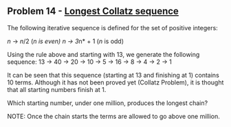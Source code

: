 ## Problem 14 - [Longest Collatz sequence](https://projecteuler.net/problem=14)

The following iterative sequence is defined for the set of positive integers:

*n* → *n*/2 (*n is even)
*n* → 3*n* + 1 (*n* is odd)

Using the rule above and starting with 13, we generate the following sequence:
13 → 40 → 20 → 10 → 5 → 16 → 8 → 4 → 2 → 1

It can be seen that this sequence (starting at 13 and finishing at 1) contains 10 terms. Although it has not been proved yet (Collatz Problem), it is thought that all starting numbers finish at 1.

Which starting number, under one million, produces the longest chain?

NOTE: Once the chain starts the terms are allowed to go above one million.
